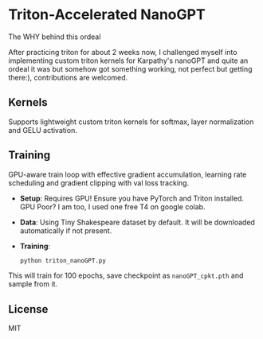 # Triton-Accelerated NanoGPT

The WHY behind this ordeal

After practicing triton for about 2 weeks now, I challenged myself into implementing custom triton kernels for Karpathy's nanoGPT and quite an ordeal it was but somehow got something working, not perfect but getting there:), contributions are welcomed.

## Kernels
Supports lightweight custom triton kernels for softmax, layer normalization and GELU activation.

## Training

GPU-aware train loop with effective gradient accumulation, learning rate scheduling and gradient clipping with val loss tracking.

- **Setup**: Requires GPU! Ensure you have PyTorch and Triton installed. GPU Poor? I am too, I used one free T4 on google colab.

- **Data**: Using Tiny Shakespeare dataset by default. It will be downloaded automatically if not present.

- **Training**: 
   ```python
   python triton_nanoGPT.py
   ```
This will train for 100 epochs, save checkpoint as `nanoGPT_cpkt.pth` and sample from it.
## License

MIT
